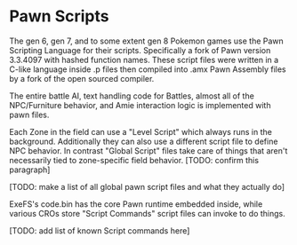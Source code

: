 # Pawn Scripts

The gen 6, gen 7, and to some extent gen 8 Pokemon games use the Pawn Scripting Language for their scripts. Specifically a fork of Pawn version 3.3.4097 with hashed function names. These script files were written in a C-like language inside .p files then compiled into .amx Pawn Assembly files by a fork of the open sourced compiler.

The entire battle AI, text handling code for Battles, almost all of the NPC/Furniture behavior, and Amie interaction logic is implemented with pawn files. 

Each Zone in the field can use a "Level Script" which always runs in the background. Additionally they can also use a different script file to define NPC behavior. In contrast "Global Script" files take care of things that aren't necessarily tied to zone-specific field behavior. [TODO: confirm this paragraph]

[TODO: make a list of all global pawn script files and what they actually do]

ExeFS's code.bin has the core Pawn runtime embedded inside, while various CROs store "Script Commands" script files can invoke to do things.

[TODO: add list of known Script commands here]